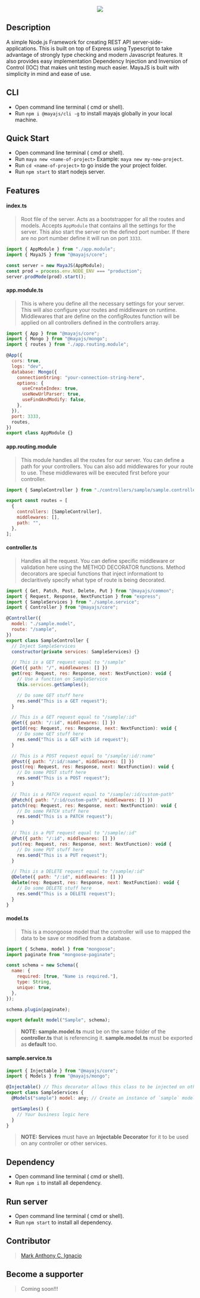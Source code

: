 <p align="center"><img src="https://github.com/mayajs/maya/blob/master/maya.svg"></p>

## Description
A simple Node.js Framework for creating REST API server-side-applications. This is built on top of Express using Typescript to take advantage of strongly type checking and modern Javascript features. It also provides easy implementation Dependency Injection and Inversion of Control (IOC) that makes unit testing much easier. MayaJS is built with simplicity in mind and ease of use. 

## CLI

- Open command line terminal ( cmd or shell).
- Run `npm i @mayajs/cli -g` to install mayajs globally in your local machine.

## Quick Start

- Open command line terminal ( cmd or shell).
- Run `maya new <name-of-project>` Example: `maya new my-new-project`.
- Run `cd <name-of-project>` to go inside the your project folder.
- Run `npm start` to start nodejs server.

## Features

#### index.ts

> Root file of the server. Acts as a bootstrapper for all the routes and models. Accepts `AppModule` that contains all the settings for the server. This also start the server on the defined port number. If there are no port number define it will run on port `3333`.

```javascript
import { AppModule } from "./app.module";
import { MayaJS } from "@mayajs/core";

const server = new MayaJS(AppModule);
const prod = process.env.NODE_ENV === "production";
server.prodMode(prod).start();
```

#### app.module.ts

> This is where you define all the necessary settings for your server. This will also configure your routes and middleware on runtime. Middlewares that are define on the configRoutes function will be applied on all controllers defined in the controllers array.

```javascript
import { App } from "@mayajs/core";
import { Mongo } from "@mayajs/mongo";
import { routes } from "./app.routing.module";

@App({
  cors: true,
  logs: "dev",
  database: Mongo({
    connectionString: "your-connection-string-here",
    options: {
      useCreateIndex: true,
      useNewUrlParser: true,
      useFindAndModify: false,
    },
  }),
  port: 3333,
  routes,
})
export class AppModule {}
```

#### app.routing.module

> This module handles all the routes for our server. You can define a path for your controllers. You can also add middlewares for your route to use. These middlewares will be executed first before your controller. 

```javascript
import { SampleController } from "./controllers/sample/sample.controller";

export const routes = [
  {
    controllers: [SampleController],
    middlewares: [],
    path: "",
  },
];
```

#### controller.ts

> Handles all the request. You can define specific middleware or validation here using the METHOD DECORATOR functions. Method decorators are special functions that inject informationt to declaritively specify what type of route is being decorated.

```javascript
import { Get, Patch, Post, Delete, Put } from "@mayajs/common";
import { Request, Response, NextFunction } from "express";
import { SampleServices } from "./sample.service";
import { Controller } from "@mayajs/core";

@Controller({
  model: "./sample.model",
  route: "/sample",
})
export class SampleController {
  // Inject SampleServices
  constructor(private services: SampleServices) {}

  // This is a GET request equal to "/sample"
  @Get({ path: "/", middlewares: [] })
  get(req: Request, res: Response, next: NextFunction): void {
    // Use a function on SampleService
    this.services.getSamples();

    // Do some GET stuff here
    res.send("This is a GET request");
  }

  // This is a GET request equal to "/sample/:id"
  @Get({ path: "/:id", middlewares: [] })
  getId(req: Request, res: Response, next: NextFunction): void {
    // Do some GET stuff here
    res.send("This is a GET with id request");
  }

  // This is a POST request equal to "/sample/:id/:name"
  @Post({ path: "/:id/:name", middlewares: [] })
  post(req: Request, res: Response, next: NextFunction): void {
    // Do some POST stuff here
    res.send("This is a POST request");
  }

  // This is a PATCH request equal to "/sample/:id/custom-path"
  @Patch({ path: "/:id/custom-path", middlewares: [] })
  patch(req: Request, res: Response, next: NextFunction): void {
    // Do some PATCH stuff here
    res.send("This is a PATCH request");
  }

  // This is a PUT request equal to "/sample/:id"
  @Put({ path: "/:id", middlewares: [] })
  put(req: Request, res: Response, next: NextFunction): void {
    // Do some PUT stuff here
    res.send("This is a PUT request");
  }

  // This is a DELETE request equal to "/sample/:id"
  @Delete({ path: "/:id", middlewares: [] })
  delete(req: Request, res: Response, next: NextFunction): void {
    // Do some DELETE stuff here
    res.send("This is a DELETE request");
  }
}

```

#### model.ts

> This is a moongoose model that the controller will use to mapped the data to be save or modified from a database.

```javascript
import { Schema, model } from "mongoose";
import paginate from "mongoose-paginate";

const schema = new Schema({
  name: {
    required: [true, "Name is required."],
    type: String,
    unique: true,
  },
});

schema.plugin(paginate);

export default model("Sample", schema);
```

> **NOTE: sample.model.ts** must be on the same folder of the **controller.ts** that is referencing it.
> **sample.model.ts** must be exported as **default** too.

#### sample.service.ts

```javascript
import { Injectable } from "@mayajs/core";
import { Models } from "@mayajs/mongo";

@Injectable() // This decorator allows this class to be injected on other modules
export class SampleServices {
  @Models("sample") model: any; // Create an instance of `sample` model

  getSamples() {
    // Your business logic here
  }
}
```

> **NOTE: Services** must have an **Injectable Decorator** for it to be used on any controller or other services.

## Dependency

- Open command line terminal ( cmd or shell).
- Run `npm i` to install all dependency.

## Run server

- Open command line terminal ( cmd or shell).
- Run `npm start` to install all dependency.

## Contributor

> [Mark Anthony C. Ignacio](https://github.com/Mackignacio)

## Become a supporter

> Coming soon!!!
